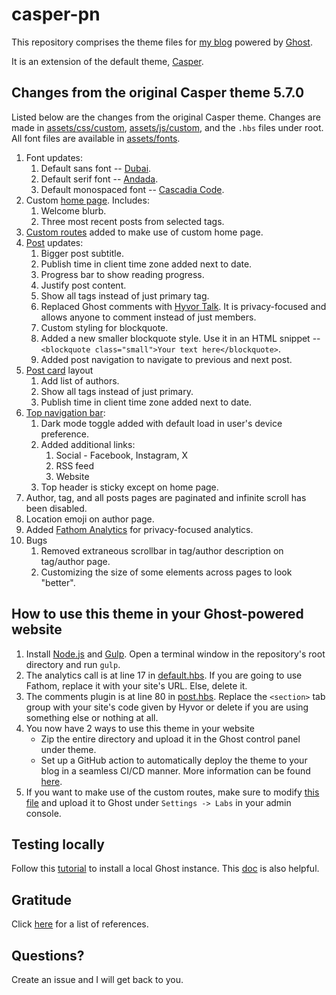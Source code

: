 # casper-pn

This repository comprises the theme files for [my blog](https://blog.pratyushnalam.com) powered by [Ghost](https://ghost.org).

It is an extension of the default theme, [Casper](https://github.com/TryGhost/Casper).

## Changes from the original Casper theme 5.7.0

Listed below are the changes from the original Casper theme. Changes are made in [assets/css/custom](assets/css/custom), [assets/js/custom](assets/js/custom), and the `.hbs` files under root. All font files are available in [assets/fonts](assets/fonts).

1. Font updates:
   1. Default sans font -- [Dubai](https://dubaifont.com/).
   2. Default serif font -- [Andada](https://www.fontsquirrel.com/fonts/andada).
   3. Default monospaced font -- [Cascadia Code](https://github.com/microsoft/cascadia-code).
2. Custom [home page](home.hbs). Includes:
   1. Welcome blurb.
   2. Three most recent posts from selected tags.
3. [Custom routes](extras/routes.yaml) added to make use of custom home page.
4. [Post](post.hbs) updates:
   1. Bigger post subtitle.
   2. Publish time in client time zone added next to date.
   3. Progress bar to show reading progress.
   4. Justify post content.
   5. Show all tags instead of just primary tag.
   6. Replaced Ghost comments with [Hyvor Talk](https://talk.hyvor.com/). It is privacy-focused and allows anyone to comment instead of just members.
   7. Custom styling for blockquote.
   8. Added a new smaller blockquote style. Use it in an HTML snippet -- `<blockquote class="small">Your text here</blockquote>`.
   9. Added post navigation to navigate to previous and next post.
5. [Post card](partials/post-card.hbs) layout
   1. Add list of authors.
   2. Show all tags instead of just primary.
   3. Publish time in client time zone added next to date.
6. [Top navigation bar](default.hbs):
   1. Dark mode toggle added with default load in user's device preference.
   2. Added additional links:
      1. Social - Facebook, Instagram, X
      2. RSS feed
      3. Website
   3. Top header is sticky except on home page.
7. Author, tag, and all posts pages are paginated and infinite scroll has been disabled.
8. Location emoji on author page.
9. Added [Fathom Analytics](https://usefathom.com/) for privacy-focused analytics.
10. Bugs
    1. Removed extraneous scrollbar in tag/author description on tag/author page.
    2. Customizing the size of some elements across pages to look "better".

## How to use this theme in your Ghost-powered website

1. Install [Node.js](https://nodejs.org/) and [Gulp](https://gulpjs.com/). Open a terminal window in the repository's root directory and run `gulp`.
2. The analytics call is at line 17 in [default.hbs](default.hbs). If you are going to use Fathom, replace it with your site's URL. Else, delete it.
3. The comments plugin is at line 80 in [post.hbs](post.hbs). Replace the `<section>` tab group with your site's code given by Hyvor or delete if you are using something else or nothing at all.
4. You now have 2 ways to use this theme in your website
    * Zip the entire directory and upload it in the Ghost control panel under theme.
    * Set up a GitHub action to automatically deploy the theme to your blog in a seamless CI/CD manner. More information can be found [here](https://github.com/marketplace/actions/deploy-ghost-theme).
5. If you want to make use of the custom routes, make sure to modify [this file](extras/routes.yaml) and upload it to Ghost under `Settings -> Labs` in your admin console.

## Testing locally

Follow this [tutorial](https://ghost.org/tutorials/local-ghost/) to install a local Ghost instance. This [doc](https://ghost.org/docs/install/local/#developing-themes) is also helpful.

## Gratitude

Click [here](THANKS.md) for a list of references.

## Questions?

Create an issue and I will get back to you.
